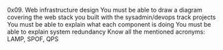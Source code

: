 0x09. Web infrastructure design
	You must be able to draw a diagram covering the web stack you built with		 the sysadmin/devops track projects
	You must be able to explain what each component is doing
	You must be able to explain system redundancy
	Know all the mentioned acronyms: LAMP, SPOF, QPS
